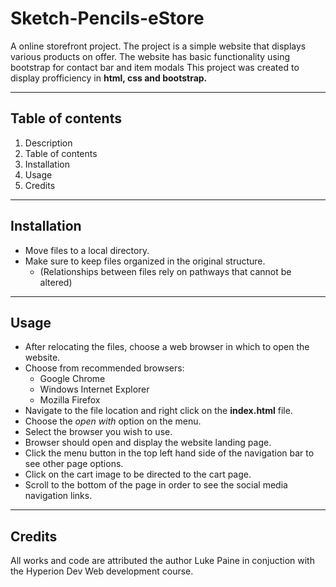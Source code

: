 # Sketch-Pencils-eStore

A online storefront project.
The project is a simple website that displays various products on offer.
The website has basic functionality using bootstrap for contact bar and item modals
This project was created to display profficiency in **html, css and bootstrap.**

---
## Table of contents
1. Description
2. Table of contents
3. Installation
4. Usage
5. Credits
---
## Installation
- Move files to a local directory.
- Make sure to keep files organized in the original structure.
  - (Relationships between files rely on pathways that cannot be altered)
---
## Usage
- After relocating the files, choose a web browser in which to open the website. 
- Choose from recommended browsers:
  - Google Chrome
  - Windows Internet Explorer
  - Mozilla Firefox
- Navigate to the file location and right click on the **index.html** file.
- Choose the *open with* option on the menu.
- Select the browser you wish to use.
- Browser should open and display the website landing page.
- Click the menu button in the top left hand side of the navigation bar to see other page options.
- Click on the cart image to be directed to the cart page.
- Scroll to the bottom of the page in order to see the social media navigation links.
---
## Credits
All works and code are attributed the author Luke Paine in conjuction with the Hyperion Dev Web development course.
